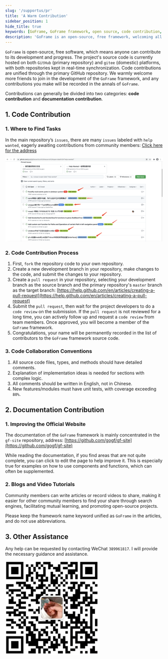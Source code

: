 ```yaml
---
slug: '/supportus/pr'
title: 'A Warm Contribution'
sidebar_position: 1
hide_title: true
keywords: [GoFrame, GoFrame framework, open source, code contribution, documentation contribution, GitHub, gitee, open source project, PR process, framework development]
description: 'GoFrame is an open-source, free framework, welcoming all developers to contribute to its code and documentation. Through the main GitHub repository, you can take part in code contribution and be part of our development history. Additionally, you can help promote the GoFrame framework by improving official documentation, writing blogs, or creating videos.'
---
```


`GoFrame` is open-source, free software, which means anyone can contribute to its development and progress. The project's source code is currently hosted on both `GitHub` (primary repository) and `gitee` (domestic) platforms, with both repositories kept in real-time synchronization. Code contributions are unified through the primary GitHub repository. We warmly welcome more friends to join in the development of the `GoFrame` framework, and any contributions you make will be recorded in the annals of `GoFrame`.

Contributions can generally be divided into two categories: **code contribution** and **documentation contribution**.

## 1. Code Contribution

### 1. Where to Find Tasks

In the main repository’s `issues`, there are many `issues` labeled with `help wanted`, eagerly awaiting contributions from community members: [Click here for the address](https://github.com/gogf/gf/issues?q=is%3Aissue+is%3Aopen+label%3A%22help+wanted%22)

![](/markdown/3138f105d604376eec1a9ec583359ec3.png)

### 2. Code Contribution Process

1. First, `fork` the repository code to your own repository.
2. Create a new development branch in your repository, make changes to the code, and submit the changes to your repository.
3. Create a `pull request` in your repository, selecting your development branch as the source branch and the primary repository's `master` branch as the target branch: [https://help.github.com/en/articles/creating-a-pull-request](https://help.github.com/en/articles/creating-a-pull-request)
4. Submit the `pull request`, then wait for the project developers to do a `code review` on the submission. If the `pull request` is not reviewed for a long time, you can actively follow up and request a `code review` from team members. Once approved, you will become a member of the `GoFrame` framework.
5. Congratulations, your name will be permanently recorded in the list of contributors to the `GoFrame` framework source code.

### 3. Code Collaboration Conventions

1. All source code files, types, and methods should have detailed comments.
2. Explanation of implementation ideas is needed for sections with complex logic.
3. All comments should be written in English, not in Chinese.
4. New features/modules must have unit tests, with coverage exceeding `80%`.

## 2. Documentation Contribution

### 1. Improving the Official Website

The documentation of the `GoFrame` framework is mainly concentrated in the `gf-site` repository, address: [https://github.com/gogf/gf-site](https://github.com/gogf/gf-site)

While reading the documentation, if you find areas that are not quite complete, you can click to edit the page to help improve it. This is especially true for examples on how to use components and functions, which can often be supplemented.

### 2. Blogs and Video Tutorials

Community members can write articles or record videos to share, making it easier for other community members to find your share through search engines, facilitating mutual learning, and promoting open-source projects.

Please keep the framework name keyword unified as `GoFrame` in the articles, and do not use abbreviations.

## 3. Other Assistance

Any help can be requested by contacting WeChat `389961817`. I will provide the necessary guidance and assistance.

![img.png](img.png)